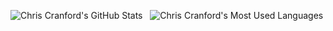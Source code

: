 ![Chris Cranford's GitHub Stats](https://github-readme-stats.vercel.app/api?username=naros&show_icons=true&theme=dark&include_all_commits=true&v=123) 
&nbsp;
![Chris Cranford's Most Used Languages](https://github-readme-stats.vercel.app/api/top-langs/?username=naros&theme=dark)
